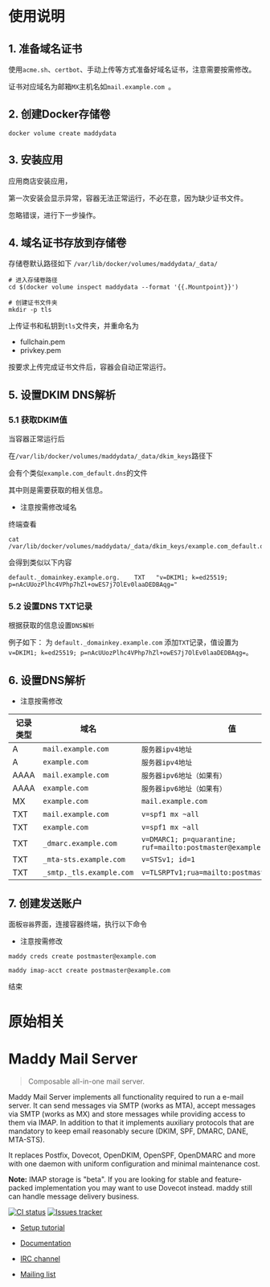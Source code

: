 # 使用说明

## 1. 准备域名证书
使用`acme.sh`、`certbot`、手动上传等方式准备好域名证书，注意需要按需修改。

证书对应域名为邮箱`MX`主机名如`mail.example.com `。

## 2. 创建Docker存储卷
```
docker volume create maddydata 
```

## 3. 安装应用

应用商店安装应用，

第一次安装会显示异常，容器无法正常运行，不必在意，因为缺少证书文件。

忽略错误，进行下一步操作。


## 4. 域名证书存放到存储卷

存储卷默认路径如下
`/var/lib/docker/volumes/maddydata/_data/`

```
# 进入存储卷路径
cd $(docker volume inspect maddydata --format '{{.Mountpoint}}')

# 创建证书文件夹
mkdir -p tls
```
上传证书和私钥到`tls`文件夹，并重命名为
- fullchain.pem
- privkey.pem

按要求上传完成证书文件后，容器会自动正常运行。

## 5. 设置DKIM DNS解析
### 5.1 获取DKIM值

当容器正常运行后

在`/var/lib/docker/volumes/maddydata/_data/dkim_keys`路径下

会有个类似`example.com_default.dns`的文件

其中则是需要获取的相关信息。

- 注意按需修改域名

终端查看
```
cat /var/lib/docker/volumes/maddydata/_data/dkim_keys/example.com_default.dns 
```

会得到类似以下内容
```
default._domainkey.example.org.    TXT   "v=DKIM1; k=ed25519; p=nAcUUozPlhc4VPhp7hZl+owES7j7OlEv0laaDEDBAqg="
```

### 5.2 设置DNS TXT记录

根据获取的信息设置`DNS解析`

例子如下：
为 `default._domainkey.example.com` 添加`TXT`记录，值设置为`v=DKIM1; k=ed25519; p=nAcUUozPlhc4VPhp7hZl+owES7j7OlEv0laaDEDBAqg=`。

## 6. 设置DNS解析

- 注意按需修改

| 记录类型 | 域名  | 值   |
| --- | --- | --- |
| A   | `mail.example.com` | `服务器ipv4地址` |
| A   | `example.com` | `服务器ipv4地址` |
| AAAA | `mail.example.com` | `服务器ipv6地址（如果有）` |
| AAAA | `example.com` | `服务器ipv6地址（如果有）` |
| MX  | `example.com` | `mail.example.com` |
| TXT | `mail.example.com` | `v=spf1 mx ~all` |
| TXT | `example.com` | `v=spf1 mx ~all` |
| TXT | `_dmarc.example.com` | `v=DMARC1; p=quarantine; ruf=mailto:postmaster@example.com` |
| TXT | `_mta-sts.example.com` | `v=STSv1; id=1` |
| TXT | `_smtp._tls.example.com` | `v=TLSRPTv1;rua=mailto:postmaster@example.com` |

## 7. 创建发送账户

面板`容器`界面，连接容器终端，执行以下命令

- 注意按需修改

```
maddy creds create postmaster@example.com

maddy imap-acct create postmaster@example.com 
```
结束

# 原始相关

Maddy Mail Server
=====================
> Composable all-in-one mail server.

Maddy Mail Server implements all functionality required to run a e-mail
server. It can send messages via SMTP (works as MTA), accept messages via SMTP
(works as MX) and store messages while providing access to them via IMAP.
In addition to that it implements auxiliary protocols that are mandatory
to keep email reasonably secure (DKIM, SPF, DMARC, DANE, MTA-STS).

It replaces Postfix, Dovecot, OpenDKIM, OpenSPF, OpenDMARC and more with one
daemon with uniform configuration and minimal maintenance cost.

**Note:** IMAP storage is "beta". If you are looking for stable and
feature-packed implementation you may want to use Dovecot instead. maddy still
can handle message delivery business.

[![CI status](https://img.shields.io/github/workflow/status/foxcpp/maddy/Testing%20and%20release%20preparation?style=flat-square)](https://github.com/foxcpp/maddy/actions/workflows/cicd.yml)
[![Issues tracker](https://img.shields.io/github/issues/foxcpp/maddy)](https://github.com/foxcpp/maddy)

* [Setup tutorial](https://maddy.email/tutorials/setting-up/)
* [Documentation](https://maddy.email/)

* [IRC channel](https://webchat.oftc.net/?channels=maddy&uio=MT11bmRlZmluZWQb1)
* [Mailing list](https://lists.sr.ht/~foxcpp/maddy)
